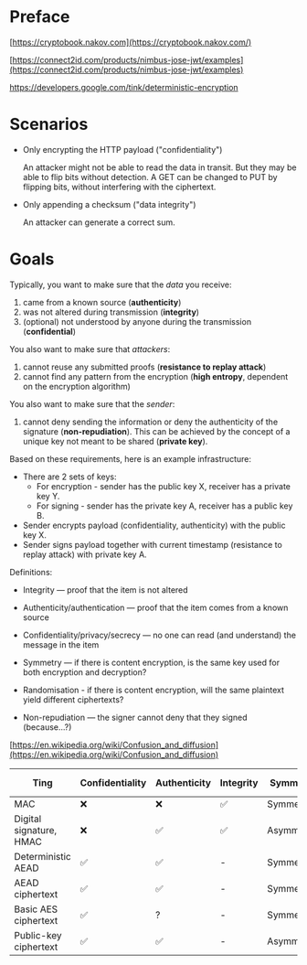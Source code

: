 # Preface

[https://cryptobook.nakov.com](https://cryptobook.nakov.com/)

[https://connect2id.com/products/nimbus-jose-jwt/examples](https://connect2id.com/products/nimbus-jose-jwt/examples)

https://developers.google.com/tink/deterministic-encryption

# Scenarios

* Only encrypting the HTTP payload ("confidentiality")

    An attacker might not be able to read the data in transit. But they may be able to flip bits without detection. A GET can be changed to PUT by flipping bits, without interfering with the ciphertext.

* Only appending a checksum ("data integrity")

    An attacker can generate a correct sum.

# Goals

Typically, you want to make sure that the *data* you receive:

1. came from a known source (**authenticity**)
2. was not altered during transmission (**integrity**)
3. (optional) not understood by anyone during the transmission (**confidential**)

You also want to make sure that *attackers*:

1. cannot reuse any submitted proofs (**resistance to replay attack**)
2. cannot find any pattern from the encryption (**high entropy**, dependent on the encryption algorithm)

You also want to make sure that the *sender*:

1. cannot deny sending the information or deny the authenticity of the signature (**non-repudiation**). This can be achieved by the concept of a unique key not meant to be shared (**private key**).

Based on these requirements, here is an example infrastructure:

* There are 2 sets of keys:
    * For encryption - sender has the public key X, receiver has a private key Y.
    * For signing - sender has the private key A, receiver has a public key B.
* Sender encrypts payload (confidentiality, authenticity) with the public key X.
* Sender signs payload together with current timestamp (resistance to replay attack) with private key A.

Definitions:

* Integrity — proof that the item is not altered

* Authenticity/authentication — proof that the item comes from a known source

* Confidentiality/privacy/secrecy — no one can read (and understand) the message in the item

* Symmetry — if there is content encryption, is the same key used for both encryption and decryption?

* Randomisation - if there is content encryption, will the same plaintext yield different ciphertexts?

* Non-repudiation — the signer cannot deny that they signed (because...?)

[https://en.wikipedia.org/wiki/Confusion_and_diffusion](https://en.wikipedia.org/wiki/Confusion_and_diffusion)

Ting | Confidentiality | Authenticity | Integrity | Symmetry | Output randomness
-----|-----------------|--------------|------------|----|---------------
MAC  | ❌ | ❌ | ✅ | Symmetric | Either
Digital signature, HMAC   | ❌ | ✅ | ✅ | Asymmetric | ?
Deterministic AEAD | ✅ | ✅ | - | Symmetric | Deterministic
AEAD ciphertext | ✅ | ✅ | -| Symmetric | Random
Basic AES ciphertext | ✅ | ? | -| Symmetric | Random
Public-key ciphertext | ✅ | ✅ | -| Asymmetric | Random
